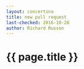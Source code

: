 ```yaml
---
layout: concertina
title: new pull request
last-checked: 2016-10-28
author: Richard Russon
---
```


# {{ page.title }}

